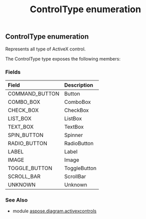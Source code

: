 ﻿---
title: ControlType enumeration
second_title: Aspose.Diagram for Python via .NET API References
description: 
type: docs
weight: 280
url: /python-net/aspose.diagram.activexcontrols/controltype/
is_root: false
---

## ControlType enumeration

Represents all type of ActiveX control.



The ControlType type exposes the following members:

### Fields
| Field | Description |
| :- | :- |
| COMMAND_BUTTON | Button |
| COMBO_BOX | ComboBox |
| CHECK_BOX | CheckBox |
| LIST_BOX | ListBox |
| TEXT_BOX | TextBox |
| SPIN_BUTTON | Spinner |
| RADIO_BUTTON | RadioButton |
| LABEL | Label |
| IMAGE | Image |
| TOGGLE_BUTTON | ToggleButton |
| SCROLL_BAR | ScrollBar |
| UNKNOWN | Unknown |


### See Also

* module [aspose.diagram.activexcontrols](../)
